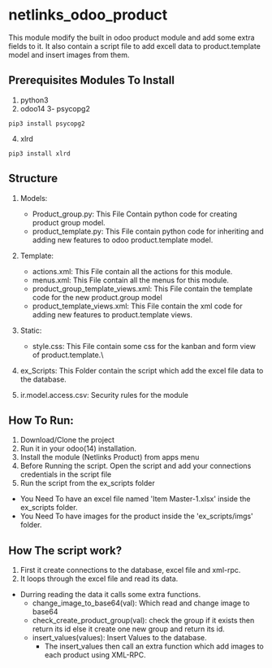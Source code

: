 # netlinks_odoo_product
This module modify the built in odoo product module and add some extra fields to it. It also contain a script file to add excell data to product.template model and insert images from them.

## Prerequisites Modules To Install
1. python3
2. odoo14
3- psycopg2
  ``` 
  pip3 install psycopg2
  ```
4. xlrd
  ```
  pip3 install xlrd
  ```
## Structure
1. Models: 
    - Product_group.py: This File Contain python code for creating product group model.
    - product_template.py: This File contain python code for inheriting and adding new features to odoo product.template model.
2. Template:
    - actions.xml: This File contain all the actions for this module.
    - menus.xml: This File contain all the menus for this module.
    - product_group_template_views.xml: This File contain the template code for the new product.group model
    - product_template_views.xml: This File contain the xml code for adding new features to product.template views.
3. Static:
    - style.css: This File contain some css for the kanban and form view of product.template.\
    
4. ex_Scripts: This Folder contain the script which add the excel file data to the database.
5. ir.model.access.csv: Security rules for the module

## How To Run:
1. Download/Clone the project
2. Run it in your odoo(14) installation.
3. Install the module (Netlinks Product) from apps menu
4. Before Running the script. Open the script and add your connections credentials in the script file
5. Run the script from the ex_scripts folder
  - You Need To have an excel file named 'Item Master-1.xlsx' inside the ex_scripts folder.
  - You Need To have images for the product inside the 'ex_scripts/imgs' folder.

## How The script work?
1. First it create connections to the database, excel file and xml-rpc.
2. It loops through the excel file and read its data.
  - Durring reading the  data it calls some extra functions.
    - change_image_to_base64(val): Which read and change image to base64
    - check_create_product_group(val): check the group if it exists then return its id else it create one new group and return its id.
    - insert_values(values): Insert Values to the database.
        - The insert_values then call an extra function which add images to each product using XML-RPC.









